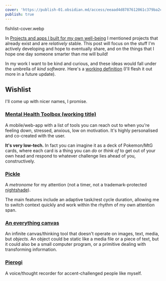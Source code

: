 ```yaml
---
cover: 'https://publish-01.obsidian.md/access/eeaad4d8787612061c379ba2cca364bf/fishlist-cover.webp'
publish: true
---
```

<sonnet-embed >fishlist-cover.webp</sonnet-embed>

In [Projects and apps I built for my own well-being](<../Projects and apps I built for my own well-being>) I mentioned projects that already exist and are *relatively* stable. This post will focus on the stuff I'm actively developing and hope to eventually share, and on the things that I hope one day someone smarter than me will build!


In my work I want to be kind and curious, and these ideas would fall under the umbrella of *kind software*. Here's a [working definition](<../Kind software>) (I'll flesh it out more in a future update).

## Wishlist

I'll come up with nicer names, I promise.

### [Mental Health Toolbox (working title)](<../Mental Health Toolbox (working title)>)

A mobile/web-app with a list of tools you can reach out to when you're feeling down, stressed, anxious, low on motivation. It's highly personalised and co-created with the user. 

**It's very low-tech.** In fact you can imagine it as a deck of Pokemon/MtG cards, where each card is a thing you can *do* or *think of* to get out of your own head and respond to whatever challenge lies ahead of you, constructively.

### [Pickle](<../Pickle>)

A *metronome* for my attention (not a timer, not a trademark-protected [nightshade](https://en.wikipedia.org/wiki/Solanaceae)). 

The main features include an adaptive task/rest cycle duration, allowing me to switch context quickly and work within the rhythm of my own attention span.
### [An everything canvas](<../An everything canvas>)

An infinite canvas/thinking tool that doesn't operate on images, text, media, but *objects*. An object could be static like a media file or a piece of text, but it could also be a small computer program, or a primitive dealing with transforming information.

### [Pierogi](<../Pierogi>)

A voice/thought recorder for accent-challenged people like myself. 
